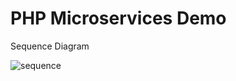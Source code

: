 # PHP Microservices Demo

Sequence Diagram

![sequence](https://www.websequencediagrams.com/files/render?link=OWKG88fUQBHgISnuJze34GVGd9WKm3gmArKDuX2c1Pnr8CiYnG8wHNg23BzlzE1U)
